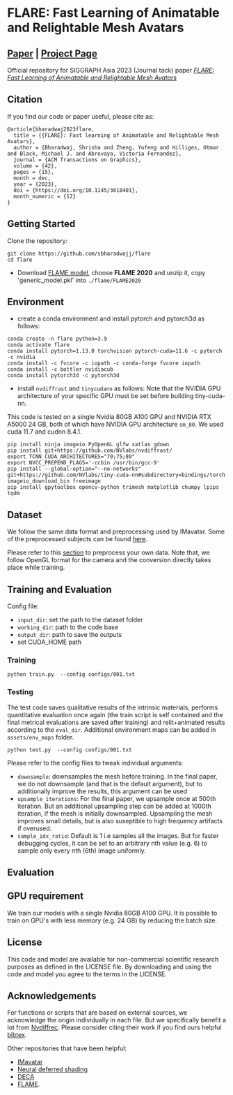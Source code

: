 # FLARE: Fast Learning of Animatable and Relightable Mesh Avatars

## [Paper](https://drive.google.com/file/d/122xvzW7cGoInDZCzkmN1NkxESV4wVw1h/view?usp=sharing) | [Project Page](https://flare.is.tue.mpg.de/)

Official repository for SIGGRAPH Asia 2023 (Journal tack) paper [*FLARE: Fast Learning of Animatable and Relightable Mesh Avatars*](https://drive.google.com/file/d/122xvzW7cGoInDZCzkmN1NkxESV4wVw1h/view?usp=sharing)

## Citation
If you find our code or paper useful, please cite as:

```
@article{bharadwaj2023flare,
  title = {{FLARE}: Fast learning of Animatable and Relightable Mesh Avatars},
  author = {Bharadwaj, Shrisha and Zheng, Yufeng and Hilliges, Otmar and Black, Michael J. and Abrevaya, Victoria Fernandez},
  journal = {ACM Transactions on Graphics},
  volume = {42},
  pages = {15},
  month = dec,
  year = {2023},
  doi = {https://doi.org/10.1145/3618401},
  month_numeric = {12}
}
```

## Getting Started

Clone the repository:
```
git clone https://github.com/sbharadwajj/flare
cd flare
```

- Download [FLAME model](https://flame.is.tue.mpg.de/download.php), choose **FLAME 2020** and unzip it, copy 'generic_model.pkl' into `./flame/FLAME2020`

## Environment
- create a conda environment and install pytorch and pytorch3d as follows:
```
conda create -n flare python=3.9
conda activate flare
conda install pytorch=1.13.0 torchvision pytorch-cuda=11.6 -c pytorch -c nvidia
conda install -c fvcore -c iopath -c conda-forge fvcore iopath
conda install -c bottler nvidiacub
conda install pytorch3d -c pytorch3d
```

- install `nvdiffrast` and `tinycudann` as follows: 
Note that the NVIDIA GPU architecture of your specific GPU must be set before building tiny-cuda-nn. 

This code is tested on a single Nvidia 80GB A100 GPU and NVIDIA RTX A5000 24 GB, both of which have NVIDIA GPU architecture `sm_80`. We used cuda 11.7 and cudnn 8.4.1.
```
pip install ninja imageio PyOpenGL glfw xatlas gdown
pip install git+https://github.com/NVlabs/nvdiffrast/
export TCNN_CUDA_ARCHITECTURES="70;75;80" 
export NVCC_PREPEND_FLAGS='-ccbin /usr/bin/gcc-9'
pip install --global-option="--no-networks" git+https://github.com/NVlabs/tiny-cuda-nn#subdirectory=bindings/torch
imageio_download_bin freeimage
pip install gpytoolbox opencv-python trimesh matplotlib chumpy lpips tqdm
```

## Dataset

We follow the same data format and preprocessing used by IMavatar. Some of the preprocessed subjects can be found [here]().

Please refer to this [section](https://github.com/zhengyuf/IMavatar#preparing-dataset) to preprocess your own data. 
Note that, we follow OpenGL format for the camera and the conversion directly takes place while training. 

## Training and Evaluation

Config file:
- `input_dir`: set the path to the dataset folder
- `working_dir`: path to the code base 
- `output_dir`: path to save the outputs
- set CUDA_HOME path

### Training

```
python train.py  --config configs/001.txt
```
### Testing

The test code saves qualitative results of the intrinsic materials, performs quantitative evaluation once again (the train script is self contained and the final metrical evaluations are saved after training) and relit+animated results according to the `eval_dir`. Additional environment maps can be added in `assets/env_maps` folder. 

```
python test.py  --config configs/001.txt
```


Please refer to the config files to tweak individual arguments:
- `downsample`: downsamples the mesh before training. In the final paper, we do not downsample (and that is the default argument), but to additionally improve the results, this argument can be used
- `upsample_iterations`: For the final paper, we upsample once at 500th iteration. But an additional upsampling step can be added at 1000th iteration, if the mesh is initially downsampled. Upsampling the mesh improves small details, but is also suseptible to high frequency artifacts if overused. 
- `sample_idx_ratio`: Default is 1 i.e samples all the images. But for faster debugging cycles, it can be set to an arbitrary nth value (e.g. 6) to sample only every nth (6th) image uniformly.

## Evaluation

## GPU requirement
We train our models with a single Nvidia 80GB A100 GPU. It is possible to train on GPU's with less memory (e.g. 24 GB) by reducing the batch size. 

## License

This code and model are available for non-commercial scientific research purposes as defined in the LICENSE file. By downloading and using the code and model you agree to the terms in the LICENSE.

## Acknowledgements
For functions or scripts that are based on external sources, we acknowledge the origin individually in each file. 
But we specifically benefit a lot from [Nvdiffrec](https://github.com/NVlabs/nvdiffrec). Please consider citing their work if you find ours helpful [bibtex](https://github.com/NVlabs/nvdiffrec#citation). 

Other repositories that have been helpful: 
- [IMavatar](https://github.com/zhengyuf/IMavatar)
- [Neural deferred shading](https://github.com/fraunhoferhhi/neural-deferred-shading)
- [DECA](https://github.com/yfeng95/DECA)
- [FLAME](https://github.com/soubhiksanyal/FLAME_PyTorch).

